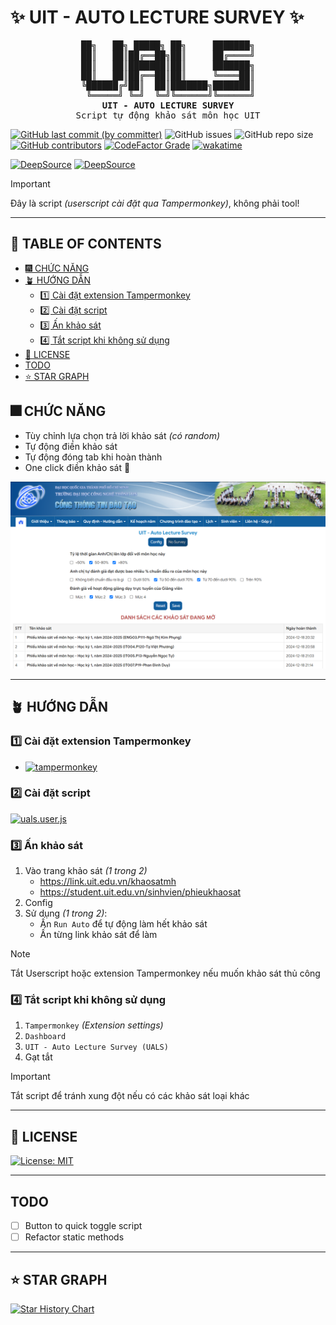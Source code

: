 # ✨ UIT - AUTO LECTURE SURVEY ✨

<pre align="center">
██╗   ██╗ █████╗ ██╗     ███████╗
██║   ██║██╔══██╗██║     ██╔════╝
██║   ██║███████║██║     ███████╗
██║   ██║██╔══██║██║     ╚════██║
╚██████╔╝██║  ██║███████╗███████║
 ╚═════╝ ╚═╝  ╚═╝╚══════╝╚══════╝
<strong>UIT - AUTO LECTURE SURVEY</strong>
Script tự động khảo sát môn học UIT
</pre>

[![GitHub last commit (by committer)](https://img.shields.io/github/last-commit/KevinNitroG/UIT-Auto-Lecture-Survey?style=for-the-badge&color=F2CDCD)](../../commits/main)
![GitHub issues](https://img.shields.io/github/issues-raw/KevinNitroG/UIT-Auto-Lecture-Survey?style=for-the-badge&color=CBA6F7)
![GitHub repo size](https://img.shields.io/github/repo-size/KevinNitroG/UIT-Auto-Lecture-Survey?style=for-the-badge&color=EBA0AC)
[![GitHub contributors](https://img.shields.io/github/contributors/KevinNitroG/UIT-Auto-Lecture-Survey?style=for-the-badge&color=FAB387)](../../graphs/contributors)
[![CodeFactor Grade](https://img.shields.io/codefactor/grade/github/KevinNitroG/UIT-Auto-Lecture-Survey?style=for-the-badge)](https://www.codefactor.io/repository/github/kevinnitrog/uit-auto-lecture-survey)
[![wakatime](https://wakatime.com/badge/github/KevinNitroG/UIT-Auto-Lecturer-Survey.svg?style=for-the-badge)](https://wakatime.com/badge/github/KevinNitroG/UIT-Auto-Lecturer-Survey)

[![DeepSource](https://app.deepsource.com/gh/KevinNitroG/UIT-Auto-Lecture-Survey.svg/?label=active+issues&show_trend=true&token=af8s5K2DNJnNqcemAWM_beFG)](https://app.deepsource.com/gh/KevinNitroG/UIT-Auto-Lecture-Survey/)
[![DeepSource](https://app.deepsource.com/gh/KevinNitroG/UIT-Auto-Lecture-Survey.svg/?label=resolved+issues&show_trend=true&token=af8s5K2DNJnNqcemAWM_beFG)](https://app.deepsource.com/gh/KevinNitroG/UIT-Auto-Lecture-Survey/)

> [!IMPORTANT]
>
> Đây là script _(userscript cài đặt qua Tampermonkey)_, không phải tool!

---

## 📃 TABLE OF CONTENTS

<!-- START doctoc generated TOC please keep comment here to allow auto update -->
<!-- DON'T EDIT THIS SECTION, INSTEAD RE-RUN doctoc TO UPDATE -->

- [🎆 CHỨC NĂNG](#-ch%E1%BB%A8c-n%C4%82ng)
- [🪴 HƯỚNG DẪN](#-h%C6%AF%E1%BB%9Ang-d%E1%BA%AAn)
  - [1️⃣ Cài đặt extension Tampermonkey](#-c%C3%A0i-%C4%91%E1%BA%B7t-extension-tampermonkey)
  - [2️⃣ Cài đặt script](#-c%C3%A0i-%C4%91%E1%BA%B7t-script)
  - [3️⃣ Ấn khảo sát](#-%E1%BA%A4n-kh%E1%BA%A3o-s%C3%A1t)
  - [4️⃣ Tắt script khi không sử dụng](#-t%E1%BA%AFt-script-khi-kh%C3%B4ng-s%E1%BB%AD-d%E1%BB%A5ng)
- [📝 LICENSE](#-license)
- [TODO](#todo)
- [⭐ STAR GRAPH](#-star-graph)

<!-- END doctoc generated TOC please keep comment here to allow auto update -->

## 🎆 CHỨC NĂNG

- Tùy chỉnh lựa chọn trả lời khảo sát _(có random)_
- Tự động điền khảo sát
- Tự động đóng tab khi hoàn thành
- One click điền khảo sát 💪

![home](./assets/images/preview-home.png)

---

## 🪴 HƯỚNG DẪN

### 1️⃣ Cài đặt extension Tampermonkey

- [![tampermonkey](https://img.shields.io/badge/Tampermonkey-f5e0dc?style=for-the-badge&logo=tampermonkey&logoColor=white)](https://www.tampermonkey.net/index.php?locale=en)

### 2️⃣ Cài đặt script

[![uals.user.js](https://img.shields.io/badge/UALS-Tampermonkey_Userscript-89b4fa?style=for-the-badge)](../../raw/main/src/uals.user.js)

### 3️⃣ Ấn khảo sát

1. Vào trang khảo sát _(1 trong 2)_
   - https://link.uit.edu.vn/khaosatmh
   - https://student.uit.edu.vn/sinhvien/phieukhaosat
2. Config
3. Sử dụng _(1 trong 2)_:
   - Ấn `Run Auto` để tự động làm hết khảo sát
   - Ấn từng link khảo sát để làm

> [!NOTE]
>
> Tắt Userscript hoặc extension Tampermonkey nếu muốn khảo sát thủ công

### 4️⃣ Tắt script khi không sử dụng

1. `Tampermonkey` _(Extension settings)_
2. `Dashboard`
3. `UIT - Auto Lecture Survey (UALS)`
4. Gạt tắt

> [!IMPORTANT]
>
> Tắt script để tránh xung đột nếu có các khảo sát loại khác

---

## 📝 LICENSE

[![License: MIT](https://img.shields.io/badge/License-MIT-b4befe?style=for-the-badge)](./LICENSE)

---

## TODO

- [ ] Button to quick toggle script
- [ ] Refactor static methods

---

## ⭐ STAR GRAPH

<a href="https://star-history.com/#KevinNitroG/UIT-Auto-Lecture-Survey&Timeline">
  <picture>
    <source media="(prefers-color-scheme: dark)" srcset="https://api.star-history.com/svg?repos=KevinNitroG/UIT-Auto-Lecture-Survey&type=Timeline&theme=dark" />
    <source media="(prefers-color-scheme: light)" srcset="https://api.star-history.com/svg?repos=KevinNitroG/UIT-Auto-Lecture-Survey&type=Timeline" />
    <img alt="Star History Chart" src="https://api.star-history.com/svg?repos=KevinNitroG/UIT-Auto-Lecture-Survey&type=Timeline" />
  </picture>
</a>
